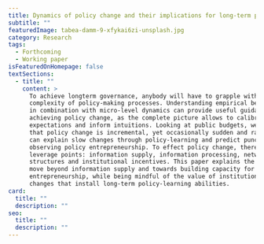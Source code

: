 ```yaml
---
title: Dynamics of policy change and their implications for long-term policy-making
subtitle: ""
featuredImage: tabea-damm-9-xfykai6zi-unsplash.jpg
category: Research
tags:
  - Forthcoming
  - Working paper
isFeaturedOnHomepage: false
textSections:
  - title: ""
    content: >
      To achieve longterm governance, anybody will have to grapple with the
      complexity of policy-making processes. Understanding empirical behaviours
      in combination with micro-level dynamics can provide useful guidance to
      achieving policy change, as the complete picture allows to calibrate
      expectations and inform intuitions. Looking at public budgets, we learn
      that policy change is incremental, yet occasionally sudden and radical. We
      can explain slow changes through policy-learning and predict punctuations
      observing policy entrepreneurship. To effect policy change, there are four
      leverage points: information supply, information processing, network
      structures and institutional incentives. This paper explains the need to
      move beyond information supply and towards building capacity for policy
      entrepreneurship, while being mindful of the value of institutional
      changes that install long-term policy-learning abilities.
card:
  title: ""
  description: ""
seo:
  title: ""
  description: ""
---
```

